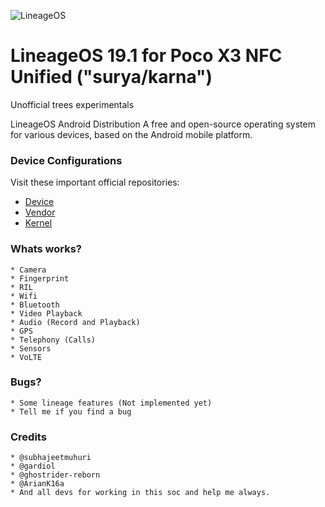 ![LineageOS](https://www.lineageos.org/assets/img/peek_device.png)

LineageOS 19.1 for Poco X3 NFC Unified ("surya/karna")
===========

Unofficial trees experimentals

LineageOS Android Distribution A free and open-source operating system for various devices, based on the Android mobile platform.

### Device Configurations

Visit these important official repositories:

- [Device](https://github.com/LineageOS/android_device_xiaomi_surya)
- [Vendor](https://github.com/LineageOS/android_vendor_xiaomi_surya)
- [Kernel](https://github.com/LineageOS/android_kernel_xiaomi_surya)

### Whats works?

	* Camera
	* Fingerprint
	* RIL
	* Wifi
	* Bluetooth
	* Video Playback
	* Audio (Record and Playback)
	* GPS
	* Telephony (Calls)
	* Sensors
	* VoLTE

### Bugs?

	* Some lineage features (Not implemented yet)
	* Tell me if you find a bug

### Credits

	* @subhajeetmuhuri
	* @gardiol
	* @ghostrider-reborn
	* @ArianK16a
	* And all devs for working in this soc and help me always.
